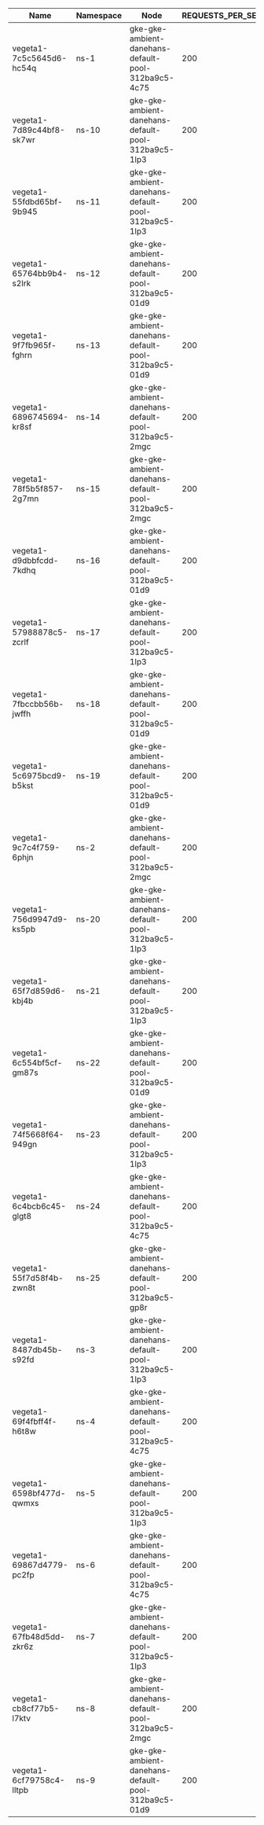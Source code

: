 | Name | Namespace | Node | REQUESTS_PER_SECOND | DURATION | CONNECTIONS | MAX_CONNECTIONS |
|------|-----------|------|---------------------|----------|-------------|-----------------|
| vegeta1-7c5c5645d6-hc54q | ns-1 | gke-gke-ambient-danehans-default-pool-312ba9c5-4c75 | 200 | 10m | 100 | 100 |
| vegeta1-7d89c44bf8-sk7wr | ns-10 | gke-gke-ambient-danehans-default-pool-312ba9c5-1lp3 | 200 | 10m | 100 | 100 |
| vegeta1-55fdbd65bf-9b945 | ns-11 | gke-gke-ambient-danehans-default-pool-312ba9c5-1lp3 | 200 | 10m | 100 | 100 |
| vegeta1-65764bb9b4-s2lrk | ns-12 | gke-gke-ambient-danehans-default-pool-312ba9c5-01d9 | 200 | 10m | 100 | 100 |
| vegeta1-9f7fb965f-fghrn | ns-13 | gke-gke-ambient-danehans-default-pool-312ba9c5-01d9 | 200 | 10m | 100 | 100 |
| vegeta1-6896745694-kr8sf | ns-14 | gke-gke-ambient-danehans-default-pool-312ba9c5-2mgc | 200 | 10m | 100 | 100 |
| vegeta1-78f5b5f857-2g7mn | ns-15 | gke-gke-ambient-danehans-default-pool-312ba9c5-2mgc | 200 | 10m | 100 | 100 |
| vegeta1-d9dbbfcdd-7kdhq | ns-16 | gke-gke-ambient-danehans-default-pool-312ba9c5-01d9 | 200 | 10m | 100 | 100 |
| vegeta1-57988878c5-zcrlf | ns-17 | gke-gke-ambient-danehans-default-pool-312ba9c5-1lp3 | 200 | 10m | 100 | 100 |
| vegeta1-7fbccbb56b-jwffh | ns-18 | gke-gke-ambient-danehans-default-pool-312ba9c5-01d9 | 200 | 10m | 100 | 100 |
| vegeta1-5c6975bcd9-b5kst | ns-19 | gke-gke-ambient-danehans-default-pool-312ba9c5-01d9 | 200 | 10m | 100 | 100 |
| vegeta1-9c7c4f759-6phjn | ns-2 | gke-gke-ambient-danehans-default-pool-312ba9c5-2mgc | 200 | 10m | 100 | 100 |
| vegeta1-756d9947d9-ks5pb | ns-20 | gke-gke-ambient-danehans-default-pool-312ba9c5-1lp3 | 200 | 10m | 100 | 100 |
| vegeta1-65f7d859d6-kbj4b | ns-21 | gke-gke-ambient-danehans-default-pool-312ba9c5-1lp3 | 200 | 10m | 100 | 100 |
| vegeta1-6c554bf5cf-gm87s | ns-22 | gke-gke-ambient-danehans-default-pool-312ba9c5-01d9 | 200 | 10m | 100 | 100 |
| vegeta1-74f5668f64-949gn | ns-23 | gke-gke-ambient-danehans-default-pool-312ba9c5-1lp3 | 200 | 10m | 100 | 100 |
| vegeta1-6c4bcb6c45-glgt8 | ns-24 | gke-gke-ambient-danehans-default-pool-312ba9c5-4c75 | 200 | 10m | 100 | 100 |
| vegeta1-55f7d58f4b-zwn8t | ns-25 | gke-gke-ambient-danehans-default-pool-312ba9c5-gp8r | 200 | 10m | 100 | 100 |
| vegeta1-8487db45b-s92fd | ns-3 | gke-gke-ambient-danehans-default-pool-312ba9c5-1lp3 | 200 | 10m | 100 | 100 |
| vegeta1-69f4fbff4f-h6t8w | ns-4 | gke-gke-ambient-danehans-default-pool-312ba9c5-4c75 | 200 | 10m | 100 | 100 |
| vegeta1-6598bf477d-qwmxs | ns-5 | gke-gke-ambient-danehans-default-pool-312ba9c5-1lp3 | 200 | 10m | 100 | 100 |
| vegeta1-69867d4779-pc2fp | ns-6 | gke-gke-ambient-danehans-default-pool-312ba9c5-4c75 | 200 | 10m | 100 | 100 |
| vegeta1-67fb48d5dd-zkr6z | ns-7 | gke-gke-ambient-danehans-default-pool-312ba9c5-1lp3 | 200 | 10m | 100 | 100 |
| vegeta1-cb8cf77b5-l7ktv | ns-8 | gke-gke-ambient-danehans-default-pool-312ba9c5-2mgc | 200 | 10m | 100 | 100 |
| vegeta1-6cf79758c4-lltpb | ns-9 | gke-gke-ambient-danehans-default-pool-312ba9c5-01d9 | 200 | 10m | 100 | 100 |

